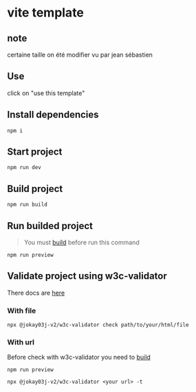 # vite template

## note

certaine taille on été modifier vu par jean sébastien

## Use

click on "use this template"

## Install dependencies

```
npm i
```

## Start project

```
npm run dev
```

## Build project

```
npm run build
```

## Run builded project

> You must [build](#build-project) before run this command

```
npm run preview
```

## Validate project using w3c-validator

There docs are [here](https://jokay03j-v2.github.io/w3c-validator/)

### With file

```
npx @jokay03j-v2/w3c-validator check path/to/your/html/file
```

### With url

Before check with w3c-validator you need to [build](#build-project)

```
npm run preview
```

```
npx @jokay03j-v2/w3c-validator <your url> -t
```
